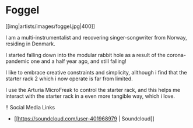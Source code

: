 # Foggel

[[img|artists/images/foggel.jpg|400]]

I am a multi-instrumentalist and recovering singer-songwriter from Norway, residing in Denmark.

I started falling down into the modular rabbit hole as a result of the corona-pandemic one and a half year ago, and still falling! 

I like to embrace creative constraints and simplicity, allthough i find that the starter rack 2 which i now operate is far from limited. 

I use the Arturia MicroFreak to control the starter rack, and this helps me interact with the starter rack in a even more tangible way, which i love.

!! Social Media Links

* [[https://soundcloud.com/user-401968979 | Soundcloud]]
